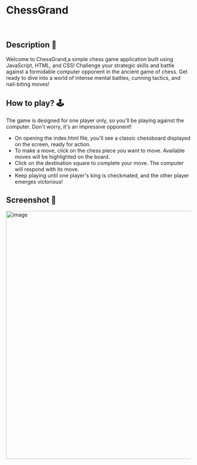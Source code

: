 # **ChessGrand** 


<br>

## **Description 📃**
Welcome to ChessGrand,a simple chess game application built using JavaScript, HTML, and CSS! Challenge your strategic skills and battle against a formidable computer opponent in the ancient game of chess. Get ready to dive into a world of intense mental battles, cunning tactics, and nail-biting moves!

## **How to play? 🕹️**
The game is designed for one player only, so you'll be playing against the computer. Don't worry, it's an impressive opponent!

- On opening the index.html file, you'll see a classic chessboard displayed on the screen, ready for action.
- To make a move, click on the chess piece you want to move. Available moves will be highlighted on the board.
- Click on the destination square to complete your move. The computer will respond with its move.
- Keep playing until one player's king is checkmated, and the other player emerges victorious!

## **Screenshot 📸**
<img width="676" alt="image" src="https://github.com/AnkitaBarbora/Dev-Geeks/assets/101138526/17704b29-7428-4e9f-bc27-882652834476">

<br>
